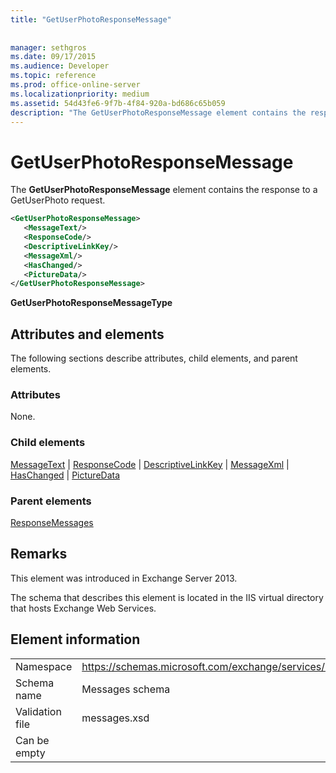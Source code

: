```yaml
---
title: "GetUserPhotoResponseMessage"
 
 
manager: sethgros
ms.date: 09/17/2015
ms.audience: Developer
ms.topic: reference
ms.prod: office-online-server
ms.localizationpriority: medium
ms.assetid: 54d43fe6-9f7b-4f84-920a-bd686c65b059
description: "The GetUserPhotoResponseMessage element contains the response to a GetUserPhoto request."
---
```


# GetUserPhotoResponseMessage

The **GetUserPhotoResponseMessage** element contains the response to a GetUserPhoto request. 
  
```XML
<GetUserPhotoResponseMessage>
   <MessageText/>
   <ResponseCode/>
   <DescriptiveLinkKey/>
   <MessageXml/>
   <HasChanged/>
   <PictureData/>
</GetUserPhotoResponseMessage>
```

 **GetUserPhotoResponseMessageType**
## Attributes and elements

The following sections describe attributes, child elements, and parent elements.
  
### Attributes

None.
  
### Child elements

[MessageText](messagetext.md) | [ResponseCode](responsecode.md) | [DescriptiveLinkKey](descriptivelinkkey.md) | [MessageXml](messagexml.md) | [HasChanged](haschanged.md) | [PictureData](picturedata.md)
  
### Parent elements

[ResponseMessages](responsemessages.md)
  
## Remarks

This element was introduced in Exchange Server 2013.
  
The schema that describes this element is located in the IIS virtual directory that hosts Exchange Web Services.
  
## Element information

|||
|:-----|:-----|
|Namespace  <br/> |https://schemas.microsoft.com/exchange/services/2006/messages  <br/> |
|Schema name  <br/> |Messages schema  <br/> |
|Validation file  <br/> |messages.xsd  <br/> |
|Can be empty  <br/> ||
   

